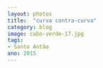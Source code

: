 ```yaml
---
layout: photos
title:  "curva contra-curva"
category: blog
image: cabo-verde-17.jpg
tags:
- Santo Antão
ano: 2015
---
```




